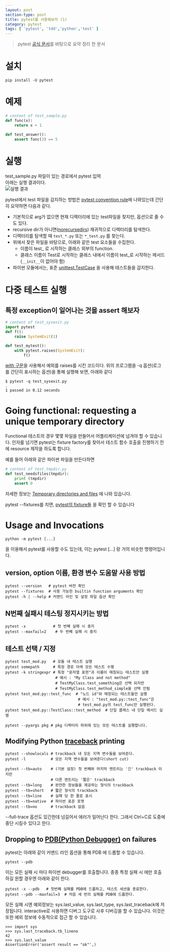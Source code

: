 ```yaml
---
layout: post
section-type: post
title: pytest를 사용해보자 (1)
category: pytest
tags: [ 'pytest', 'tdd','python','test' ]
---
```


> pytest [공식 문서](http://doc.pytest.org/en/latest/contents.html)를 바탕으로 요약 정리 한 문서

# 설치

``` text
pip install -U pytest
```

# 예제

``` python
# content of test_sample.py
def func(x):
    return x + 1

def test_answer():
    assert func(3) == 5
```

# 실행

test_sample.py 파일이 있는 경로에서 pytest 입력  
아래는 실행 결과이다.  
![실행 결과](/images/posts/pytest1.png)

pytest에서 test 파일을 감지하는 방법은 [pytest convention rule](http://doc.pytest.org/en/latest/goodpractices.html#test-discovery)에 나와있는데 간단히 요약하면 다음과 같다.

* 기본적으로 arg가 없으면 현재 디렉터리에 있는 test파일을 찾지만, 옵션으로 줄 수도 있다.
* recursive dir가 아니면([norecursedirs](http://doc.pytest.org/en/latest/customize.html#confval-norecursedirs)) 재귀적으로 디렉터리를 탐색한다.
* 디렉터리를 탐색할 때 ``` test_*.py ``` 또는 ``` *_test.py ``` 를 찾는다.
* 위에서 찾은 파일을 바탕으로, 아래와 같은 test 요소들을 수집한다.
  * 이름이 test_ 로 시작하는 클래스 외부의 function.
  * 클래스 이름이 Test로 시작하는 클래스 내에서 이름이 test_로 시작하는 메서드(``` __init__ ```이 없어야 함)
* 파이썬 모듈에서는, 표준 [unittest.TestCase](http://doc.pytest.org/en/latest/unittest.html#unittest-testcase) 을 사용해 테스트들을 감지한다.

# 다중 테스트 실행

## 특정 exception이 일어나는 것을 assert 해보자

``` python
# content of test_sysexit.py
import pytest
def f():
    raise SystemExit(1)

def test_mytest():
    with pytest.raises(SystemExit):
        f()
```

[with 구문](http://ingorae.tistory.com/505)을 사용해서 예외를 raises를 시킨 코드이다.
위의 프로그램을 -q 옵션(로그를 간단히 표시하는 옵션)을 통해 실행해 보면, 아래와 같다

```
$ pytest -q test_sysexit.py
.
1 passed in 0.12 seconds
```

# Going functional: requesting a unique temporary directory

Functional 테스트의 경우 몇몇 파일을 만들어서 어플리케이션에 넘겨야 할 수 있습니다. 인자를 넘기면 pytest는 fixture factory를 찾아서 테스트 함수 호출을 진행하기 전에 resource 제작을 하도록 합니다.

예를 들어 아래와 같은 파이썬 파일을 만든다하면

``` python
# content of test_tmpdir.py
def test_needsfiles(tmpdir):
    print (tmpdir)
    assert 0
```

자세한 정보는 [Temporary directories and files](http://doc.pytest.org/en/latest/tmpdir.html#tmpdir-handling)
에 나와 있습니다.

pytest --fixtures를 치면, [pytest의
fixture들](http://doc.pytest.org/en/latest/fixture.html#fixtures) 을 확인 할 수 있습니다


# Usage and Invocations
``` text
python -m pytest [...]
```
을 이용해서 pytest를 사용할 수도 있는데, 이는 pytest [...] 랑 거의 비슷한 명령어입니다.

## version, option 이름, 환경 변수 도움말 사용 방법
```
pytest --version   # pytest 버전 확인
pytest --fixtures  # 사용 가능한 builtin function arguments 확인
pytest -h | --help # 커맨드 라인 및 설정 파일 옵션 확인
```

## N번째 실패시 테스팅 정지시키는 방법

```
pytest -x            # 첫 번째 실패 시 중지
pytest --maxfail=2    # 두 번째 실패 시 중지
```

## 테스트 선택 / 지정

``` text
pytest test_mod.py   # 모듈 내 테스트 실행
pytest somepath      # 특정 경로 아래 모든 테스트 수행
pytest -k stringexpr # 특정 "문자열 표현"과 이름이 매칭되는 테스트만 실행  
                      # 예시 : "My Class and not method"  
                      # TestMyClass.test_something은 선택 되지만  
                      # TestMyClass.test_method_simple을 선택 안됨
pytest test_mod.py::test_func  # "노드 id"와 매칭되는 테스트들만 실행
                                # 예시 : "test_mod.py::test_func"은
                                # test_mod.py의 test_func만 실행된다.
pytest test_mod.py::TestClass::test_method  # 단일 클래스 내 단일 메서드 실행

pytest --pyargs pkg # pkg 디렉터리 하위에 있는 모든 테스트를 실행합니다.
```

## Modifying Python [traceback](https://ko.wikipedia.org/wiki/%ED%8A%B8%EB%9E%99%EB%B0%B1) printing

```
pytest --showlocals # trackback 내 모든 지역 변수들을 보여준다.
pytest -l           # 모든 지역 변수들을 보여준다(short cut)

pytest --tb=auto    # (기본 설정) 첫 번째와 마지막 엔트리는 '긴' trackback 이지만
                    # 다른 엔트리는 '짧은' trackback
pytest --tb=long    # 완전한 정보들을 제공하는 형식의 trackback
pytest --tb=short   # 짧은 형식의 trackback
pytest --tb=line    # 실패 당 한 줄로 표시
pytest --tb=native  # 파이썬 표준 포맷
pytest --tb=no      # trackback 없음
```
--full-trace 옵션도 있긴한데 넘길어서 에러가 일어난다 한다. 그래서 Ctrl+C로 도중에 중단 시킬수 있다고 한다.

## Dropping to [PDB(Python Debugger)](https://docs.python.org/3/library/pdb.html) on failures

pytest는 아래와 같이 커맨드 라인 옵션을 통해 PDB 에 드롭할 수 있습니다.
``` text
pytest --pdb
```
이는 모든 실패 시 마다 파이썬 debugger를 호출합니다. 종종 특정 실패 시 에만 호출하길 원할 경우엔 아래와 같이 한다.
``` text
pytest -x --pdb   # 첫번째 실패를 PDB에 드롭하고, 테스트 세션을 종료한다.
pytest --pdb --maxfail=3  # 처음 세 번의 실패를 PDB에 드롭한다.
```
모든 실패 시엔 예외정보는 sys.last_value, sys.last_type, sys.last_traceback에 저장됩니다. interactive로 사용하면 디버그 도구로 사후 디버깅을 할 수 있습니다. 이것은 또한 예외 정보에 수동적으로 접근 할 수 있습니다.
``` text
>>> import sys
>>> sys.last_traceback.tb_lineno
42
>>> sys.last_value
AssertionError('assert result == "ok"',)
```
